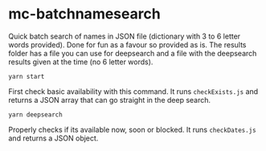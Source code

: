 # mc-batchnamesearch

Quick batch search of names in JSON file (dictionary with 3 to 6 letter words provided). Done for fun as a favour so provided as is. The results folder has a file you can use for deepsearch and a file with the deepsearch results given at the time (no 6 letter words).


```
yarn start
```
First check basic availability with this command. It runs `checkExists.js` and returns a JSON array that can go straight in the deep search. 


```
yarn deepsearch
```
Properly checks if its available now, soon or blocked. It runs `checkDates.js` and returns a JSON object.
